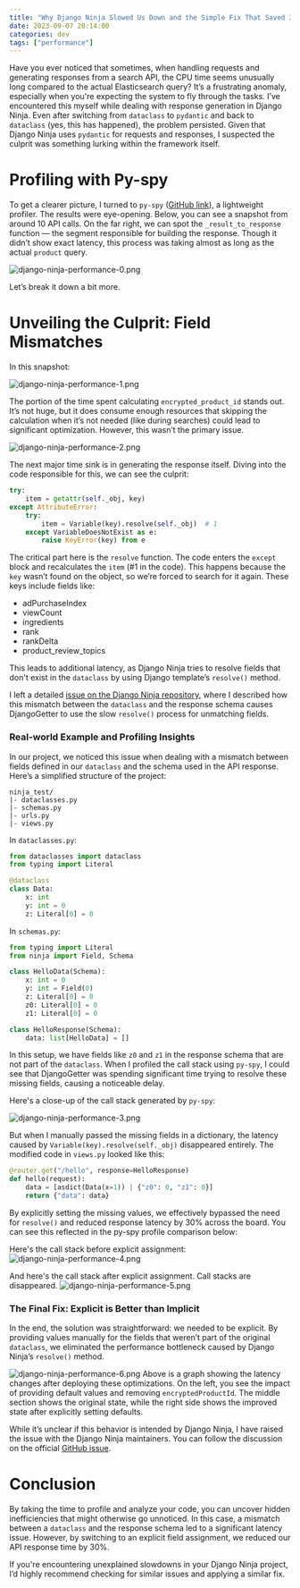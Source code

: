```yaml
---
title: "Why Django Ninja Slowed Us Down and the Simple Fix That Saved 30% Latency"
date: 2023-09-07 20:14:00
categories: dev
tags: ["performance"]
---
```


Have you ever noticed that sometimes, when handling requests and generating responses from a search API, the CPU time seems unusually long compared to the actual Elasticsearch query? It’s a frustrating anomaly, especially when you're expecting the system to fly through the tasks. I’ve encountered this myself while dealing with response generation in Django Ninja. Even after switching from `dataclass` to `pydantic` and back to `dataclass` (yes, this has happened), the problem persisted. Given that Django Ninja uses `pydantic` for requests and responses, I suspected the culprit was something lurking within the framework itself.
# Profiling with Py-spy
To get a clearer picture, I turned to `py-spy` ([GitHub link](https://github.com/benfred/py-spy)), a lightweight profiler. The results were eye-opening. Below, you can see a snapshot from around 10 API calls. On the far right, we can spot the `_result_to_response` function — the segment responsible for building the response. Though it didn’t show exact latency, this process was taking almost as long as the actual `product` query.

![django-ninja-performance-0.png](/assets/img/2023-09-07-django-ninja-performance/django-ninja-performance-0.png)

Let’s break it down a bit more.
# Unveiling the Culprit: Field Mismatches

In this snapshot:

![django-ninja-performance-1.png](/assets/img/2023-09-07-django-ninja-performance/django-ninja-performance-1.png)

The portion of the time spent calculating `encrypted_product_id` stands out. It’s not huge, but it does consume enough resources that skipping the calculation when it’s not needed (like during searches) could lead to significant optimization. However, this wasn’t the primary issue.

![django-ninja-performance-2.png](/assets/img/2023-09-07-django-ninja-performance/django-ninja-performance-2.png)

The next major time sink is in generating the response itself. Diving into the code responsible for this, we can see the culprit:

```python
try:
    item = getattr(self._obj, key)
except AttributeError:
    try:
        item = Variable(key).resolve(self._obj)  # 1
    except VariableDoesNotExist as e:
        raise KeyError(key) from e
```

The critical part here is the `resolve` function. The code enters the `except` block and recalculates the `item` (#1 in the code). This happens because the `key` wasn’t found on the object, so we’re forced to search for it again. These keys include fields like:

- adPurchaseIndex
- viewCount
- ingredients
- rank
- rankDelta
- product_review_topics

This leads to additional latency, as Django Ninja tries to resolve fields that don't exist in the `dataclass` by using Django template’s `resolve()` method.

I left a detailed [issue on the Django Ninja repository](https://github.com/vitalik/django-ninja/issues/886), where I described how this mismatch between the `dataclass` and the response schema causes DjangoGetter to use the slow `resolve()` process for unmatching fields.

### Real-world Example and Profiling Insights

In our project, we noticed this issue when dealing with a mismatch between fields defined in our `dataclass` and the schema used in the API response. Here’s a simplified structure of the project:

```
ninja_test/
|- dataclasses.py
|- schemas.py
|- urls.py
|- views.py
```

In `dataclasses.py`:
```python
from dataclasses import dataclass
from typing import Literal

@dataclass
class Data:
    x: int
    y: int = 0
    z: Literal[0] = 0
```

In `schemas.py`:
```python
from typing import Literal
from ninja import Field, Schema

class HelloData(Schema):
    x: int = 0
    y: int = Field(0)
    z: Literal[0] = 0
    z0: Literal[0] = 0
    z1: Literal[0] = 0

class HelloResponse(Schema):
    data: list[HelloData] = []
```

In this setup, we have fields like `z0` and `z1` in the response schema that are not part of the `dataclass`. When I profiled the call stack using `py-spy`, I could see that DjangoGetter was spending significant time trying to resolve these missing fields, causing a noticeable delay.

Here's a close-up of the call stack generated by `py-spy`:

![django-ninja-performance-3.png](/assets/img/2023-09-07-django-ninja-performance/django-ninja-performance-3.png)

But when I manually passed the missing fields in a dictionary, the latency caused by `Variable(key).resolve(self._obj)` disappeared entirely. The modified code in `views.py` looked like this:

```python
@router.get("/hello", response=HelloResponse)
def hello(request):
    data = [asdict(Data(x=1)) | {"z0": 0, "z1": 0}]
    return {"data": data}
```

By explicitly setting the missing values, we effectively bypassed the need for `resolve()` and reduced response latency by 30% across the board. You can see this reflected in the py-spy profile comparison below:

Here's the call stack before explicit assignment:
![django-ninja-performance-4.png](/assets/img/2023-09-07-django-ninja-performance/django-ninja-performance-4.png)

And here's the call stack after explicit assignment. Call stacks are disappeared.
![django-ninja-performance-5.png](/assets/img/2023-09-07-django-ninja-performance/django-ninja-performance-5.png)
### The Final Fix: Explicit is Better than Implicit

In the end, the solution was straightforward: we needed to be explicit. By providing values manually for the fields that weren’t part of the original `dataclass`, we eliminated the performance bottleneck caused by Django Ninja’s `resolve()` method.

![django-ninja-performance-6.png](/assets/img/2023-09-07-django-ninja-performance/django-ninja-performance-6.png)
Above is a graph showing the latency changes after deploying these optimizations. On the left, you see the impact of providing default values and removing `encryptedProductId`. The middle section shows the original state, while the right side shows the improved state after explicitly setting defaults.

While it’s unclear if this behavior is intended by Django Ninja, I have raised the issue with the Django Ninja maintainers. You can follow the discussion on the official [GitHub issue](https://github.com/vitalik/django-ninja/issues/886).
# Conclusion

By taking the time to profile and analyze your code, you can uncover hidden inefficiencies that might otherwise go unnoticed. In this case, a mismatch between a `dataclass` and the response schema led to a significant latency issue. However, by switching to an explicit field assignment, we reduced our API response time by 30%.

If you're encountering unexplained slowdowns in your Django Ninja project, I’d highly recommend checking for similar issues and applying a similar fix.

